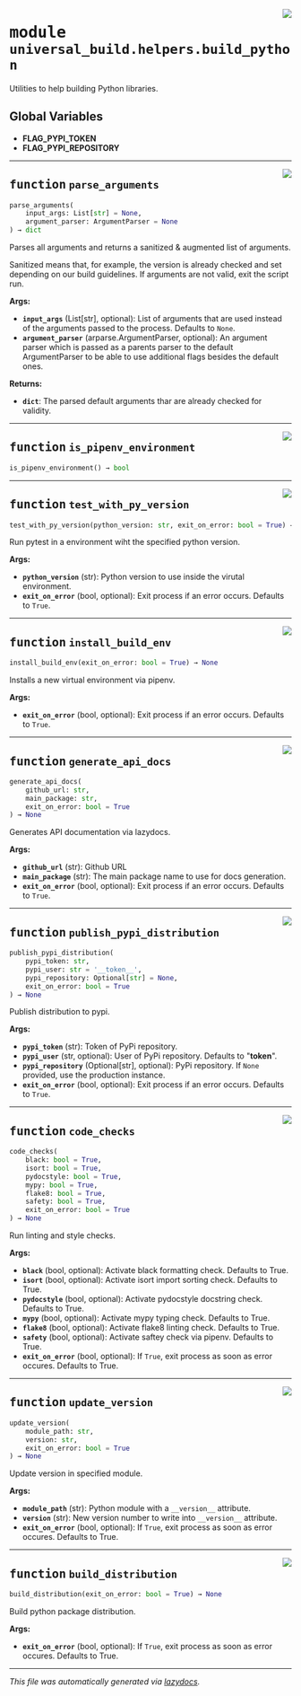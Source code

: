 <!-- markdownlint-disable -->

<a href="https://github.com/ml-tooling/universal-build/blob/main/src/universal_build/helpers/build_python.py#L0"><img align="right" style="float:right;" src="https://img.shields.io/badge/-source-cccccc?style=flat-square"></a>

# <kbd>module</kbd> `universal_build.helpers.build_python`
Utilities to help building Python libraries. 

**Global Variables**
---------------
- **FLAG_PYPI_TOKEN**
- **FLAG_PYPI_REPOSITORY**

---

<a href="https://github.com/ml-tooling/universal-build/blob/main/src/universal_build/helpers/build_python.py#L16"><img align="right" style="float:right;" src="https://img.shields.io/badge/-source-cccccc?style=flat-square"></a>

## <kbd>function</kbd> `parse_arguments`

```python
parse_arguments(
    input_args: List[str] = None,
    argument_parser: ArgumentParser = None
) → dict
```

Parses all arguments and returns a sanitized & augmented list of arguments. 

Sanitized means that, for example, the version is already checked and set depending on our build guidelines. If arguments are not valid, exit the script run. 



**Args:**
 
 - <b>`input_args`</b> (List[str], optional):  List of arguments that are used instead of the arguments passed to the process. Defaults to `None`. 
 - <b>`argument_parser`</b> (arparse.ArgumentParser, optional):  An argument parser which is passed as a parents parser to the default ArgumentParser to be able to use additional flags besides the default ones. 



**Returns:**
 
 - <b>`dict`</b>:  The parsed default arguments thar are already checked for validity. 


---

<a href="https://github.com/ml-tooling/universal-build/blob/main/src/universal_build/helpers/build_python.py#L52"><img align="right" style="float:right;" src="https://img.shields.io/badge/-source-cccccc?style=flat-square"></a>

## <kbd>function</kbd> `is_pipenv_environment`

```python
is_pipenv_environment() → bool
```






---

<a href="https://github.com/ml-tooling/universal-build/blob/main/src/universal_build/helpers/build_python.py#L66"><img align="right" style="float:right;" src="https://img.shields.io/badge/-source-cccccc?style=flat-square"></a>

## <kbd>function</kbd> `test_with_py_version`

```python
test_with_py_version(python_version: str, exit_on_error: bool = True) → None
```

Run pytest in a environment wiht the specified python version. 



**Args:**
 
 - <b>`python_version`</b> (str):  Python version to use inside the virutal environment. 
 - <b>`exit_on_error`</b> (bool, optional):  Exit process if an error occurs. Defaults to `True`. 


---

<a href="https://github.com/ml-tooling/universal-build/blob/main/src/universal_build/helpers/build_python.py#L98"><img align="right" style="float:right;" src="https://img.shields.io/badge/-source-cccccc?style=flat-square"></a>

## <kbd>function</kbd> `install_build_env`

```python
install_build_env(exit_on_error: bool = True) → None
```

Installs a new virtual environment via pipenv. 



**Args:**
 
 - <b>`exit_on_error`</b> (bool, optional):  Exit process if an error occurs. Defaults to `True`. 


---

<a href="https://github.com/ml-tooling/universal-build/blob/main/src/universal_build/helpers/build_python.py#L120"><img align="right" style="float:right;" src="https://img.shields.io/badge/-source-cccccc?style=flat-square"></a>

## <kbd>function</kbd> `generate_api_docs`

```python
generate_api_docs(
    github_url: str,
    main_package: str,
    exit_on_error: bool = True
) → None
```

Generates API documentation via lazydocs. 



**Args:**
 
 - <b>`github_url`</b> (str):  Github URL 
 - <b>`main_package`</b> (str):  The main package name to use for docs generation. 
 - <b>`exit_on_error`</b> (bool, optional):  Exit process if an error occurs. Defaults to `True`. 


---

<a href="https://github.com/ml-tooling/universal-build/blob/main/src/universal_build/helpers/build_python.py#L144"><img align="right" style="float:right;" src="https://img.shields.io/badge/-source-cccccc?style=flat-square"></a>

## <kbd>function</kbd> `publish_pypi_distribution`

```python
publish_pypi_distribution(
    pypi_token: str,
    pypi_user: str = '__token__',
    pypi_repository: Optional[str] = None,
    exit_on_error: bool = True
) → None
```

Publish distribution to pypi. 



**Args:**
 
 - <b>`pypi_token`</b> (str):  Token of PyPi repository. 
 - <b>`pypi_user`</b> (str, optional):  User of PyPi repository. Defaults to "__token__". 
 - <b>`pypi_repository`</b> (Optional[str], optional):  PyPi repository. If `None` provided, use the production instance. 
 - <b>`exit_on_error`</b> (bool, optional):  Exit process if an error occurs. Defaults to `True`. 


---

<a href="https://github.com/ml-tooling/universal-build/blob/main/src/universal_build/helpers/build_python.py#L175"><img align="right" style="float:right;" src="https://img.shields.io/badge/-source-cccccc?style=flat-square"></a>

## <kbd>function</kbd> `code_checks`

```python
code_checks(
    black: bool = True,
    isort: bool = True,
    pydocstyle: bool = True,
    mypy: bool = True,
    flake8: bool = True,
    safety: bool = True,
    exit_on_error: bool = True
) → None
```

Run linting and style checks. 



**Args:**
 
 - <b>`black`</b> (bool, optional):  Activate black formatting check. Defaults to True. 
 - <b>`isort`</b> (bool, optional):  Activate isort import sorting check. Defaults to True. 
 - <b>`pydocstyle`</b> (bool, optional):  Activate pydocstyle docstring check. Defaults to True. 
 - <b>`mypy`</b> (bool, optional):  Activate mypy typing check. Defaults to True. 
 - <b>`flake8`</b> (bool, optional):  Activate flake8 linting check. Defaults to True. 
 - <b>`safety`</b> (bool, optional):  Activate saftey check via pipenv. Defaults to True. 
 - <b>`exit_on_error`</b> (bool, optional):  If `True`, exit process as soon as error occures. Defaults to True. 


---

<a href="https://github.com/ml-tooling/universal-build/blob/main/src/universal_build/helpers/build_python.py#L240"><img align="right" style="float:right;" src="https://img.shields.io/badge/-source-cccccc?style=flat-square"></a>

## <kbd>function</kbd> `update_version`

```python
update_version(
    module_path: str,
    version: str,
    exit_on_error: bool = True
) → None
```

Update version in specified module. 



**Args:**
 
 - <b>`module_path`</b> (str):  Python module with a `__version__` attribute. 
 - <b>`version`</b> (str):  New version number to write into `__version__` attribute. 
 - <b>`exit_on_error`</b> (bool, optional):  If `True`, exit process as soon as error occures. Defaults to True. 


---

<a href="https://github.com/ml-tooling/universal-build/blob/main/src/universal_build/helpers/build_python.py#L267"><img align="right" style="float:right;" src="https://img.shields.io/badge/-source-cccccc?style=flat-square"></a>

## <kbd>function</kbd> `build_distribution`

```python
build_distribution(exit_on_error: bool = True) → None
```

Build python package distribution. 



**Args:**
 
 - <b>`exit_on_error`</b> (bool, optional):  If `True`, exit process as soon as error occures. Defaults to True. 




---

_This file was automatically generated via [lazydocs](https://github.com/ml-tooling/lazydocs)._
